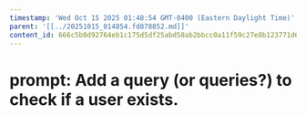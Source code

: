 ```yaml
---
timestamp: 'Wed Oct 15 2025 01:48:54 GMT-0400 (Eastern Daylight Time)'
parent: '[[../20251015_014854.fd878852.md]]'
content_id: 666c5b0d92764eb1c175d5df25abd58ab2bbcc0a11f59c27e8b123771d66c784
---
```


# prompt: Add a query (or queries?) to check if a user exists.
